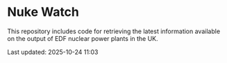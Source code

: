 # Nuke Watch

This repository includes code for retrieving the latest information available on the output of EDF nuclear power plants in the UK.

Last updated: 2025-10-24 11:03